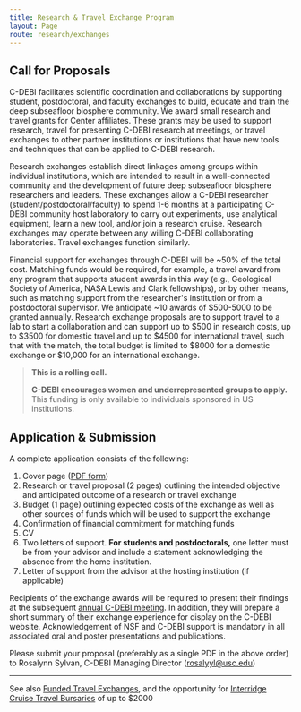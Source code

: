 ```yaml
---
title: Research & Travel Exchange Program
layout: Page
route: research/exchanges
---
```


## Call for Proposals

C-DEBI facilitates scientific coordination and collaborations by supporting student, postdoctoral, and faculty exchanges to build, educate and train the deep subseafloor biosphere community. We award small research and travel grants for Center affiliates. These grants may be used to support research, travel for presenting C-DEBI research at meetings, or travel exchanges to other partner institutions or institutions that have new tools and techniques that can be applied to C-DEBI research.

Research exchanges establish direct linkages among groups within individual institutions, which are intended to result in a well-connected community and the development of future deep subseafloor biosphere researchers and leaders. These exchanges allow a C-DEBI researcher (student/postdoctoral/faculty) to spend 1-6 months at a participating C-DEBI community host laboratory to carry out experiments, use analytical equipment, learn a new tool, and/or join a research cruise. Research exchanges may operate between any willing C-DEBI collaborating laboratories. Travel exchanges function similarly.

Financial support for exchanges through C-DEBI will be ~50% of the total cost. Matching funds would be required, for example, a travel award from any program that supports student awards in this way (e.g., Geological Society of America, NASA Lewis and Clark fellowships), or by other means, such as matching support from the researcher's institution or from a postdoctoral supervisor. We anticipate ~10 awards of $500-5000 to be granted annually. Research exchange proposals are to support travel to a lab to start a collaboration and can support up to $500 in research costs, up to $3500 for domestic travel and up to $4500 for international travel, such that with the match, the total budget is limited to $8000 for a domestic exchange or $10,000 for an international exchange.

>**This is a rolling call.**
>
>**C-DEBI encourages women and underrepresented groups to apply.** This funding is only available to individuals sponsored in US institutions.

## Application & Submission

A complete application consists of the following:

1.  Cover page ([PDF form](http://www.darkenergybiosphere.org/wp-content/uploads/docs/C-DEBIexchange_coverpage.pdf))
2.  Research or travel proposal (2 pages) outlining the intended objective and anticipated outcome of a research or travel exchange
3.  Budget (1 page) outlining expected costs of the exchange as well as other sources of funds which will be used to support the exchange
4.  Confirmation of financial commitment for matching funds
5.  CV
6.  Two letters of support. **For students and postdoctorals,** one letter must be from your advisor and include a statement acknowledging the absence from the home institution.
7.  Letter of support from the advisor at the hosting institution (if applicable)

Recipients of the exchange awards will be required to present their findings at the subsequent [annual C-DEBI meeting](../community/meetings-workshops.md). In addition, they will prepare a short summary of their exchange experience for display on the C-DEBI website. Acknowledgement of NSF and C-DEBI support is mandatory in all associated oral and poster presentations and publications.

Please submit your proposal (preferably as a single PDF in the above order) to Rosalynn Sylvan, C-DEBI Managing Director ([rosalyyl@usc.edu](mailto:rosalyyl@usc.edu))

---
See also [Funded Travel Exchanges](http://www.darkenergybiosphere.org/research-activities/funded-projects/funded-exchanges/), and the opportunity for [Interridge Cruise Travel Bursaries](http://www.interridge.org/cruisebursary) of up to $2000
